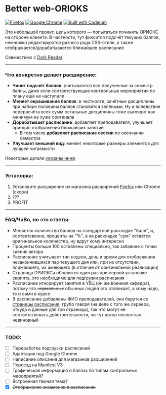 # Better web-ORIOKS

[![Firefox](https://img.shields.io/badge/Firefox_&_Android-FF7139?style=flat&logo=Firefox-Browser&logoColor=white)](https://addons.mozilla.org/en-US/firefox/addon/better-web-orioks/)
[![Google Chrome](https://img.shields.io/badge/Google_Chrome_|_скоро-4285F4?style=flat&logo=GoogleChrome&logoColor=white)](#)
[![Built with Codeium](https://codeium.com/badges/main)](https://codeium.com)

Это небольшой проект, цель которого — попытаться починить ОРИОКС на стороне клиента.
В частности, тут фиксится подсчёт текущих баллов, немножко редактируются разного рода CSS-стили,
а также отображается/дорабатывается ближайшее расписание

Совместимо с [Dark Reader](https://github.com/darkreader/darkreader)

---

### Что конкретно делает расширение:

- **Чинит подсчёт баллов**: учитываются все полученные за семестр баллы, даже если соответствующие
  контрольные мероприятия по плану ещё не наступили
- **Меняет окрашивание баллов**: в частности, зачётные дисциплины при наборе половины баллов
  становятся зелёными. Ну и вследствие перерасчёта всех сумм остальные дисциплины тоже выглядят
  как минимум не хуже оригинала
- **Дорабатывает расписание**: добавляет преподавателя, улучшает принцип отображения ближайших занятий
  - В том числе **добавляет расписание сессии** по окончании семестра
- **Улучшает внешний вид**: меняет некоторые размеры элементов для лучшей читаемости

Некоторые детали [указаны ниже](#faq%D1%87%D0%B0%D0%B2%D0%BE-%D0%BD%D0%BE-%D1%8D%D1%82%D0%BE-%D0%BE%D1%82%D0%B2%D0%B5%D1%82%D1%8B)

---

### Установка:

1. Установите расширение из магазина расширений [Firefox](https://addons.mozilla.org/en-US/firefox/addon/better-web-orioks/)
   или Chrome (скоро)
2. ???
3. PROFIT

---

### FAQ/ЧаВо, но это ответы:

- Меняется количество баллов на стандартной раскладке "балл", и, соответсвенно, проценты
  на "%", а на раскладке "сум" остаётся оригинальное количество, ну вдруг кому интересно
- Проценты больше 100 оставлены специально, так забавнее с точки зрения автора
- Расписание учитывает тип недели, день и время для отображения незакончившихся пар
  текущего дня или, при их отсутствии, ближайшего, их имеющего (в отличие от оригинальной
  реализации)
- Страница ОРИОКСа обновится один раз при первой установке скрипта, это необходимо для
  подгрузки расписания
- Расписание игнорирует занятия в УВЦ (он же военная кафедра), потому что ~~нормальных~~
  обычных людей это отвлекает, а кому надо, те и сами в курсе
- В расписание добавлены ФИО преподавателей, они берутся со [страницы расписания](https://miet.ru/schedule),
  грубо говоря (на деле с того же сервера, откуда и данные для той страницы), так что могут
  не соответствовать действительности, но тут автор полностью невиновный

---

### TODO:

- [ ] Переработка подгрузки расписаний
- [ ] Адаптация под Google Chrome
- [ ] Написание описания для магазинов расширений
- [ ] Переезд на Manifest V3
- [ ] Графическая информация о баллах по типам контрольных мероприятий?
- [ ] Встроенная тёмная тема?
- [x] ~~Отображение экзаменов в расписании~~
